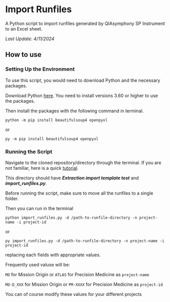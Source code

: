 # Import Runfiles
A Python script to import runfiles generated by QIAsymphony SP Instrument to an Excel sheet.

*Last Update: 4/11/2024*

## How to use

### Setting Up the Environment

To use this script, you would need to download Python and the necessary packages.

Download Python [here](https://www.python.org/downloads/). You need to install versions 3.60 or higher to use the packages. 

Then install the packages with the following command in terminal.
    
    python -m pip install beautifulsoup4 openpyxl

or 

    py -m pip install beautifulsoup4 openpyxl

### Running the Script

Navigate to the cloned repository/directory through the terminal. If you are not familiar, here is a quick [tutorial](https://www.digitalcitizen.life/command-prompt-how-use-basic-commands/).

This directory should have ***Extraction import template test*** and ***import_runfiles.py***. 

Before running the script, make sure to move all the runfiles to a single folder. 

Then you can run in the terminal

    python import_runfiles.py -d /path-to-runfile-directory -n project-name -i project-id

or 
    
    py import_runfiles.py -d /path-to-runfile-directory -n project-name -i project-id

replacing each fields with appropriate values.

Frequently used valuse will be: 

`MO` for Mission Origin or `ATLAS` for Precision Medicine as `project-name`

`MO-D_XXX` for Mission Origin or `PM-XXXX` for Precision Medicine as `project-id`

You can of course modify these values for your different projects